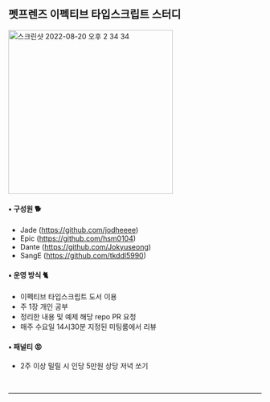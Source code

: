 ## 펫프렌즈 이펙티브 타입스크립트 스터디

<img width="327" alt="스크린샷 2022-08-20 오후 2 34 34" src="https://user-images.githubusercontent.com/75158767/185730775-3917f7e0-fdd1-47ab-89bb-17734930e326.png">

#### ▪︎ 구성원 🐕
- Jade (https://github.com/jodheeee)
- Epic (https://github.com/hsm0104)
- Dante (https://github.com/Jokyuseong)
- SangE (https://github.com/tkddl5990)

#### ▪︎ 운영 방식 🐈
 - 이펙티브 타입스크립트 도서 이용
 - 주 1장 개인 공부
 - 정리한 내용 및 예제 해당 repo PR 요청
 - 매주 수요일 14시30분 지정된 미팅룸에서 리뷰
 
#### ▪︎ 패널티 😡
 - 2주 이상 밀릴 시 인당 5만원 상당 저녁 쏘기

<br/>
<hr/>
